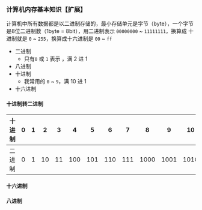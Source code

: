 ### 计算机内存基本知识【扩展】

计算机中所有数据都是以二进制存储的，最小存储单元是字节（byte），一个字节是8位二进制数（1byte = 8bit），用二进制表示 `00000000` ~ `11111111`，换算成
十进制就是 `0` ~ `255`，换算成十六进制是 `00` ~ `ff`

- 二进制
  - 只有`0` 或 `1` 表示 ，满 2 进 1
- 八进制
- 十进制
  - 我常用的 `0` ~ `9`，满 10 进 1
- 十六进制

#### 十进制转二进制

| 十进制 | 0 | 1 | 2 | 3 | 4 | 5 | 6 | 7 | 8 | 9 | 10 | 11 |
| --- | --- | --- | --- | --- | --- | --- | --- | --- | --- | --- | --- | --- |
| 二进制 | 0 | 1 | 10 | 11 | 100 | 101 | 110 | 111 | 1000 | 1001 | 1010 | 1011 |



#### 
#### 十六进制
#### 八进制
